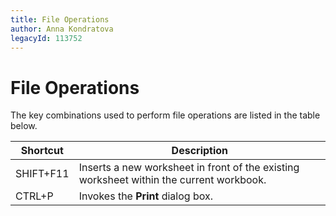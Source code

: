 ```yaml
---
title: File Operations
author: Anna Kondratova
legacyId: 113752
---
```

# File Operations
The key combinations used to perform file operations are listed in the table below.

| Shortcut | Description |
|---|---|
| SHIFT+F11 | Inserts a new worksheet in front of the existing worksheet within the current workbook. |
| CTRL+P | Invokes the **Print** dialog box. |